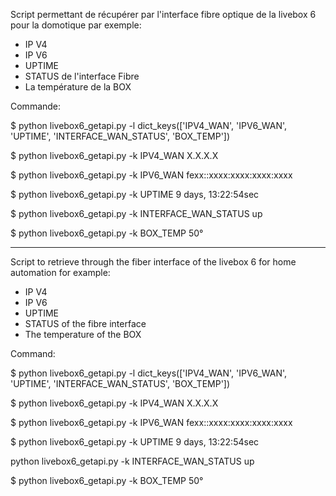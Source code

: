 Script permettant de récupérer par l'interface fibre optique de la livebox 6 pour la domotique par exemple:

- IP V4
- IP V6
- UPTIME
- STATUS de l'interface Fibre
- La température de la BOX

Commande:

$ python livebox6_getapi.py  -l
dict_keys(['IPV4_WAN', 'IPV6_WAN', 'UPTIME', 'INTERFACE_WAN_STATUS', 'BOX_TEMP'])

$ python livebox6_getapi.py  -k IPV4_WAN
X.X.X.X

$ python livebox6_getapi.py  -k IPV6_WAN
fexx::xxxx:xxxx:xxxx:xxxx

$ python livebox6_getapi.py  -k UPTIME
9 days, 13:22:54sec 

$ python livebox6_getapi.py  -k INTERFACE_WAN_STATUS
up

$ python livebox6_getapi.py  -k BOX_TEMP
50°




---------------------------------------



Script to retrieve through the fiber interface of the livebox 6 for home automation for example:

- IP V4
- IP V6
- UPTIME
- STATUS of the fibre interface
- The temperature of the BOX

Command:

$ python livebox6_getapi.py -l
dict_keys(['IPV4_WAN', 'IPV6_WAN', 'UPTIME', 'INTERFACE_WAN_STATUS', 'BOX_TEMP'])


$ python livebox6_getapi.py -k IPV4_WAN
X.X.X.X

$ python livebox6_getapi.py -k IPV6_WAN
fexx::xxxx:xxxx:xxxx:xxxx

$ python livebox6_getapi.py  -k UPTIME
9 days, 13:22:54sec 

python livebox6_getapi.py -k INTERFACE_WAN_STATUS
up

$ python livebox6_getapi.py -k BOX_TEMP
50°

